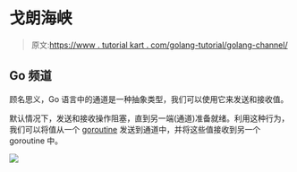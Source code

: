 # 戈朗海峡

> 原文:[https://www . tutorial kart . com/golang-tutorial/golang-channel/](https://www.tutorialkart.com/golang-tutorial/golang-channel/)

## Go 频道

顾名思义，Go 语言中的通道是一种抽象类型，我们可以使用它来发送和接收值。

默认情况下，发送和接收操作阻塞，直到另一端(通道)准备就绪。利用这种行为，我们可以将值从一个 [goroutine](/golang-tutorial/golang-goroutines/) 发送到通道中，并将这些值接收到另一个 goroutine 中。

[![](../Images/925da31b32d6bc3827932f6c8afb11bb.png)](https://www.tutorialkart.com/)